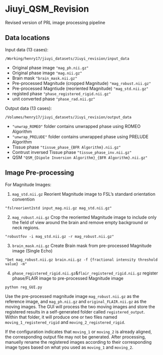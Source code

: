 # Jiuyi_QSM_Revision
Revised version of PRL image processing pipeline
## Data locations
Input data (13 cases):

`/Working/henry17/jiuyi_datasets/Jiuyi_revision/input_data`
- Original phase image `"mag_ph.nii.gz"`
- Original phase image `"mag.nii.gz"`
- Brain mask `"brain_mask.nii.gz"`
- Pre-processed Magnitude (cropped Magnitude) `"mag_robust.nii.gz"`
- Pre-processed Magntiude (reoriented Magnitude) `"mag_std.nii.gz"`
- registed phase `"phase_registered_rigid.nii.gz"`
- unit converted phase `"phase_rad.nii.gz"`

Output data (13 cases):

`/Volumes/henry17/jiuyi_datasets/Jiuyi_revision/output_data`
- `"unwrap_ROMEO"` folder contains unwrapped phase using ROMEO Algorithm
- `"unwrap_PRELUDE"` folder contains unwrapped phase using PRELUDE Algorithm
- Tissue phase `"tissue_phase_{BFR Algorithm}.nii.gz"`
- Contrust inversed Tissue phase `"tissue_phase_inv.nii.gz"`
- QSM `"QSM_{Dipole Inversion Algorithm}_{BFR Algorithm}.nii.gz"`

## Image Pre-processing
For Magnitude Images:
1. `mag_std.nii.gz` Reorient Magnitude image to FSL’s standard orientation convention

`"fslreorient2std input_mag.nii.gz mag_std.nii.gz"`

2. `mag_robust.nii.gz` Crop the reoriented Magnitude image to include only the field of view around the brain and remove empty background or neck regions.

`"robustfov -i mag_std.nii.gz -r mag_robust.nii.gz"`

3. `brain_mask.nii.gz` Create Brain mask from pre-processed Magnitude image (Single Echo)

`"bet mag_robust.nii.gz brain.nii.gz -f {fractional intensity threshold value} -m"`

4. `phase_registered_rigid.nii.gz`&`flair_registered_rigid.nii.gz` register phase/FLAIR image to pre-processed Magnitude image

`python reg_GUI.py`

Use the pre-processed magnitude image `mag_robust.nii.gz` as the reference image, and `mag_ph.nii.gz` and `original_FLAIR.nii.gz` as the moving images.
The GUI will process the two moving images and store the registered results in a self-generated folder called `registered_output`.
Within that folder, it will produce one or two files named `moving_1_registered_rigid` and `moving_2_registered_rigid`.

If the configuration indicates that `moving_1` or `moving_2` is already aligned, the corresponding output file may not be generated.
After processing, manuelly rename the registered images according to their corresponding image types based on what you used as `moving_1` and `moving_2`.







